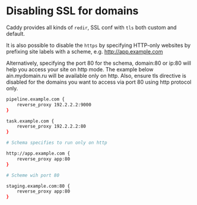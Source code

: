 # Disabling SSL for domains

Caddy provides all kinds of `redir`, SSL conf with `tls` both custom and default. 

It is also possible to disable the `https` by specifying HTTP-only websites by prefixing site labels with a scheme, e.g. http://app.example.com

Alternatively, specifying the port 80 for the schema, domain:80 or ip:80 will help you access your site on http mode. The example below ain.mydomain.ru will be available only on http. Also, ensure tls directive is disabled for the domains you want to access via port 80 using http protocol only.

```bash
pipeline.example.com {
    reverse_proxy 192.2.2.2:9000
}

task.example.com {
    reverse_proxy 192.2.2.2:80
}

# Schema specifies to run only on http

http://app.example.com {
    reverse_proxy app:80
}

# Scheme wih port 80

staging.example.com:80 {
    reverse_proxy app:80
}
```